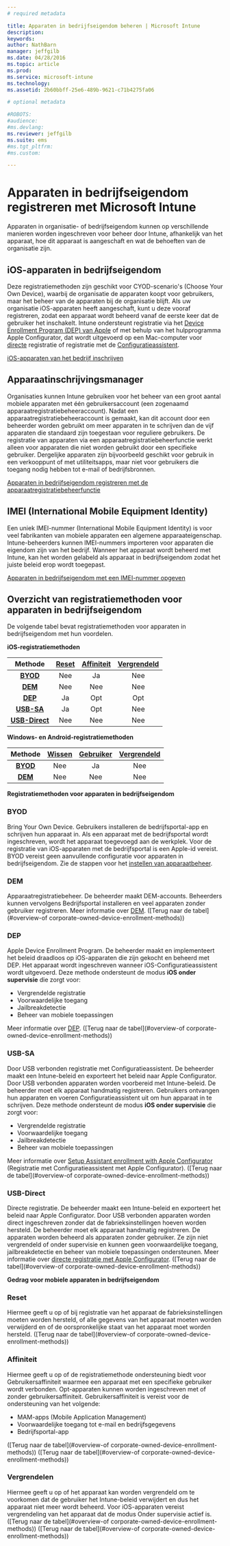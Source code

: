 ```yaml
---
# required metadata

title: Apparaten in bedrijfseigendom beheren | Microsoft Intune
description:
keywords:
author: NathBarn
manager: jeffgilb
ms.date: 04/28/2016
ms.topic: article
ms.prod:
ms.service: microsoft-intune
ms.technology:
ms.assetid: 2b60bbff-25e6-489b-9621-c71b4275fa06

# optional metadata

#ROBOTS:
#audience:
#ms.devlang:
ms.reviewer: jeffgilb
ms.suite: ems
#ms.tgt_pltfrm:
#ms.custom:

---
```


# Apparaten in bedrijfseigendom registreren met Microsoft Intune
Apparaten in organisatie- of bedrijfseigendom kunnen op verschillende manieren worden ingeschreven voor beheer door Intune, afhankelijk van het apparaat, hoe dit apparaat is aangeschaft en wat de behoeften van de organisatie zijn.

## iOS-apparaten in bedrijfseigendom
Deze registratiemethoden zijn geschikt voor CYOD-scenario's (Choose Your Own Device), waarbij de organisatie de apparaten koopt voor gebruikers, maar het beheer van de apparaten bij de organisatie blijft. Als uw organisatie iOS-apparaten heeft aangeschaft, kunt u deze vooraf registreren, zodat een apparaat wordt beheerd vanaf de eerste keer dat de gebruiker het inschakelt. Intune ondersteunt registratie via het [Device Enrollment Program (DEP) van Apple](ios-device-enrollment-program-in-microsoft-intune.md) of met behulp van het hulpprogramma Apple Configurator, dat wordt uitgevoerd op een Mac-computer voor [directe](ios-direct-enrollment-in-microsoft-intune.md) registratie of registratie met de [Configuratieassistent](ios-setup-assistant-enrollment-in-microsoft-intune.md).

[iOS-apparaten van het bedrijf inschrijven](enroll-corporate-owned-ios-devices-in-microsoft-intune.md)

## Apparaatinschrijvingsmanager
Organisaties kunnen Intune gebruiken voor het beheer van een groot aantal mobiele apparaten met één gebruikersaccount (een zogenaamd apparaatregistratiebeheeraccount). Nadat een apparaatregistratiebeheeraccount is gemaakt, kan dit account door een beheerder worden gebruikt om meer apparaten in te schrijven dan de vijf apparaten die standaard zijn toegestaan voor reguliere gebruikers. De registratie van apparaten via een apparaatregistratiebeheerfunctie werkt alleen voor apparaten die niet worden gebruikt door een specifieke gebruiker. Dergelijke apparaten zijn bijvoorbeeld geschikt voor gebruik in een verkooppunt of met utiliteitsapps, maar niet voor gebruikers die toegang nodig hebben tot e-mail of bedrijfsbronnen.

[Apparaten in bedrijfseigendom registreren met de apparaatregistratiebeheerfunctie](enroll-corporate-owned-devices-with-the-device-enrollment-manager-in-microsoft-intune.md)

## IMEI (International Mobile Equipment Identity)
Een uniek IMEI-nummer (International Mobile Equipment Identity) is voor veel fabrikanten van mobiele apparaten een algemene apparaateigenschap. Intune-beheerders kunnen IMEI-nummers importeren voor apparaten die eigendom zijn van het bedrijf. Wanneer het apparaat wordt beheerd met Intune, kan het worden gelabeld als apparaat in bedrijfseigendom zodat het juiste beleid erop wordt toegepast.

[Apparaten in bedrijfseigendom met een IMEI-nummer opgeven](specify-corporate-owned-devices-with-international-mobile-equipment-identity-imei-numbers)

## Overzicht van registratiemethoden voor apparaten in bedrijfseigendom

De volgende tabel bevat registratiemethoden voor apparaten in bedrijfseigendom met hun voordelen.

**iOS-registratiemethoden**

| **Methode** |  **[Reset](#Reset)** |   **[Affiniteit](#Affinity)**   |   **[Vergrendeld](#Locked)** |
|:---:|:---:|:---:|:---:|
|**[BYOD](#BYOD)** | Nee|    Ja |   Nee |
|**[DEM](#DEM)**|   Nee |Nee |Nee  |
|**[DEP](#DEP)**|   Ja |   Opt |   Opt|
|**[USB-SA](#USB-SA)**| Ja |   Opt |   Nee|
|**[USB-Direct](#USB-Direct)**| Nee |    Nee  | Nee|

**Windows- en Android-registratiemethoden**

| **Methode** |  **[Wissen](#Wipe)** | **[Gebruiker](#User)**   |   **[Vergrendeld](#Locked)** |
|:---:|:---:|:---:|:---:|
|**[BYOD](#BYOD)** | Nee|    Ja |   Nee |
|**[DEM](#DEM)**|   Nee |Nee |Nee  |

**Registratiemethoden voor apparaten in bedrijfseigendom**

### BYOD
Bring Your Own Device. Gebruikers installeren de bedrijfsportal-app en schrijven hun apparaat in. Als een apparaat met de bedrijfsportal wordt ingeschreven, wordt het apparaat toegevoegd aan de werkplek. Voor de registratie van iOS-apparaten met de bedrijfsportal is een Apple-id vereist. BYOD vereist geen aanvullende configuratie voor apparaten in bedrijfseigendom. Zie de stappen voor het [instellen van apparaatbeheer](get-ready-to-enroll-devices-in-microsoft-intune#set-up-device-management.md).

### DEM
Apparaatregistratiebeheer. De beheerder maakt DEM-accounts. Beheerders kunnen vervolgens Bedrijfsportal installeren en veel apparaten zonder gebruiker registreren. Meer informatie over [DEM](enroll-corporate-owned-devices-with-the-device-enrollment-manager-in-microsoft-intune.md). ([Terug naar de tabel](#overview-of corporate-owned-device-enrollment-methods))

### DEP
Apple Device Enrollment Program. De beheerder maakt en implementeert het beleid draadloos op iOS-apparaten die zijn gekocht en beheerd met DEP. Het apparaat wordt ingeschreven wanneer iOS-Configuratieassistent wordt uitgevoerd. Deze methode ondersteunt de modus **iOS onder supervisie** die zorgt voor:
  - Vergrendelde registratie
  - Voorwaardelijke toegang
  - Jailbreakdetectie
  - Beheer van mobiele toepassingen

Meer informatie over [DEP](ios-device-enrollment-program-in-microsoft-intune.md). ([Terug naar de tabel](#overview-of corporate-owned-device-enrollment-methods))

### USB-SA
Door USB verbonden registratie met Configuratieassistent. De beheerder maakt een Intune-beleid en exporteert het beleid naar Apple Configurator. Door USB verbonden apparaten worden voorbereid met Intune-beleid. De beheerder moet elk apparaat handmatig registreren. Gebruikers ontvangen hun apparaten en voeren Configuratieassistent uit om hun apparaat in te schrijven. Deze methode ondersteunt de modus **iOS onder supervisie** die zorgt voor:
  - Vergrendelde registratie
  - Voorwaardelijke toegang
  - Jailbreakdetectie
  - Beheer van mobiele toepassingen

Meer informatie over [Setup Assistant enrollment with Apple Configurator](ios-setup-assistant-enrollment-in-microsoft-intune.md) (Registratie met Configuratieassistent met Apple Configurator). ([Terug naar de tabel](#overview-of corporate-owned-device-enrollment-methods))

### USB-Direct
Directe registratie. De beheerder maakt een Intune-beleid en exporteert het beleid naar Apple Configurator. Door USB verbonden apparaten worden direct ingeschreven zonder dat de fabrieksinstellingen hoeven worden hersteld. De beheerder moet elk apparaat handmatig registreren. De apparaten worden beheerd als apparaten zonder gebruiker. Ze zijn niet vergrendeld of onder supervisie en kunnen geen voorwaardelijke toegang, jailbreakdetectie en beheer van mobiele toepassingen ondersteunen. Meer informatie over [directe registratie met Apple Configurator](ios-direct-enrollment-in-microsoft-intune.md). ([Terug naar de tabel](#overview-of corporate-owned-device-enrollment-methods))

**Gedrag voor mobiele apparaten in bedrijfseigendom**

### Reset
Hiermee geeft u op of bij registratie van het apparaat de fabrieksinstellingen moeten worden hersteld, of alle gegevens van het apparaat moeten worden verwijderd en of de oorspronkelijke staat van het apparaat moet worden hersteld.
([Terug naar de tabel](#overview-of corporate-owned-device-enrollment-methods))

### Affiniteit
Hiermee geeft u op of de registratiemethode ondersteuning biedt voor Gebruikersaffiniteit waarmee een apparaat met een specifieke gebruiker wordt verbonden. Opt-apparaten kunnen worden ingeschreven met of zonder gebruikersaffiniteit. Gebruikersaffiniteit is vereist voor de ondersteuning van het volgende:
  - MAM-apps (Mobile Application Management)
  - Voorwaardelijke toegang tot e-mail en bedrijfsgegevens
  - Bedrijfsportal-app

([Terug naar de tabel](#overview-of corporate-owned-device-enrollment-methods)) ([Terug naar de tabel](#overview-of corporate-owned-device-enrollment-methods))

### Vergrendelen
Hiermee geeft u op of het apparaat kan worden vergrendeld om te voorkomen dat de gebruiker het Intune-beleid verwijdert en dus het apparaat niet meer wordt beheerd. Voor iOS-apparaten vereist vergrendeling van het apparaat dat de modus Onder supervisie actief is.
([Terug naar de tabel](#overview-of corporate-owned-device-enrollment-methods)) ([Terug naar de tabel](#overview-of corporate-owned-device-enrollment-methods))


<!--HONumber=Jun16_HO1-->


